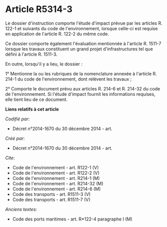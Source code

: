 # Article R5314-3

Le dossier d'instruction comporte l'étude d'impact prévue par les articles R. 122-1 et suivants du code de l'environnement,
lorsque celle-ci est requise en application de l'article R. 122-2 du même code. 

Ce dossier comporte également l'évaluation mentionnée à l'article R. 1511-7 lorsque les travaux constituent un grand projet
d'infrastructures tel que défini à l'article R. 1511-3. 

En outre, lorsqu'il y a lieu, le dossier : 

1° Mentionne la ou les rubriques de la nomenclature annexée à l'article R. 214-1 du code de l'environnement, dont relèvent
les travaux ; 

2° Comporte le document prévu aux articles R. 214-6 et R. 214-32 du code de l'environnement. Si l'étude d'impact fournit les
informations requises, elle tient lieu de ce document.

**Liens relatifs à cet article**

_Codifié par_:

  - Décret n°2014-1670 du 30 décembre 2014 - art.

_Créé par_:

  - Décret n°2014-1670 du 30 décembre 2014 - art.

_Cite_:

  - Code de l'environnement - art. R122-1 (V)
  - Code de l'environnement - art. R122-2 (V)
  - Code de l'environnement - art. R214-1 (M)
  - Code de l'environnement - art. R214-32 (M)
  - Code de l'environnement - art. R214-6 (M)
  - Code des transports - art. R1511-3 (V)
  - Code des transports - art. R1511-7 (V)

_Anciens textes_:

  - Code des ports maritimes - art. R*122-4 paragraphe I (M)
